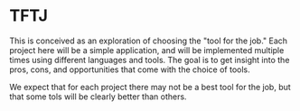 # TFTJ

This is conceived as an exploration of choosing the "tool for the job." Each project here will be a simple application, and will
be implemented multiple times using different languages and tools. The goal is to get insight into the pros, cons, and opportunities that  come with the choice of tools. 

We expect that for each project there may not be a best tool for the job, but that some tols will be clearly better than others.
